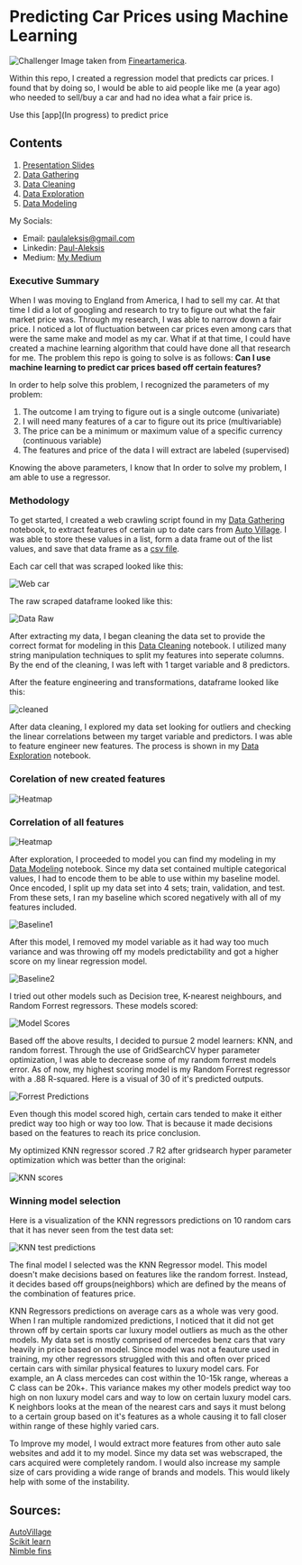 # Predicting Car Prices using Machine Learning

![Challenger](./figures/challenger.jpg)
Image taken from [Fineartamerica](https://fineartamerica.com/featured/5-dodge-challenger-srt-hellcat-draw-carstoon-concept.html).

Within this repo, I created a regression model that predicts car prices.
I found that by doing so, I would be able to aid people like me (a year ago) who needed to sell/buy a car and had no idea what a fair price is.

Use this [app](In progress) to predict price

## Contents

1. [Presentation Slides](https://drive.google.com/file/d/1mDAKD81HligeDWsKDlGVd0qk2NiRACtr/view?usp=sharing)
2. [Data Gathering](https://github.com/PaulWill92/cars/blob/master/Jupyter-Notebooks/01-Data_Gathering.ipynb)
3. [Data Cleaning](https://github.com/PaulWill92/cars/blob/master/Jupyter-Notebooks/web-scrapers/02-Manual_Data_Cleaning.ipynb)
4. [Data Exploration](https://github.com/PaulWill92/cars/blob/master/Jupyter-Notebooks/02-Data_Exploration.ipynb)
5. [Data Modeling](https://github.com/PaulWill92/cars/blob/master/Jupyter-Notebooks/03-Data_Modeling.ipynb)

My Socials:

- Email: paulaleksis@gmail.com
- Linkedin: [Paul-Aleksis](https://www.linkedin.com/in/paul-aleksis-406776199/)
- Medium: [My Medium](https://medium.com/swlh/predicting-car-prices-using-machine-learning-60a98a56f971)

### Executive Summary

When I was moving to England from America, I had to sell my car. At that time I did a lot of googling and research to try to figure out what the fair market price was. Through my research, I was able to narrow down a fair price. I noticed a lot of fluctuation between car prices even among cars that were the same make and model as my car. What if at that time, I could have created a machine learning algorithm that could have done all that research for me. The problem this repo is going to solve is as follows: **Can I use machine learning to predict car prices based off certain features?**

In order to help solve this problem, I recognized the parameters of my problem:

1. The outcome I am trying to figure out is a single outcome (univariate)
2. I will need many features of a car to figure out its price (multivariable)
3. The price can be a minimum or maximum value of a specific currency (continuous variable)
4. The features and price of the data I will extract are labeled (supervised)

Knowing the above parameters, I know that In order to solve my problem, I am able to use a regressor.

### Methodology

To get started, I created a web crawling script found in my [Data Gathering](https://github.com/PaulWill92/predict-car-prices/blob/master/Jupyter-Notebooks/01-Data_Gathering.ipynb) notebook, to extract features of certain up to date cars from [Auto Village](https://www.autovillage.co.uk/used-car/filter/bodystyle/saloon). I was able to store these values in a list, form a data frame out of the list values, and save that data frame as a [csv file](https://github.com/PaulWill92/predict-car-prices/blob/master/Cleaned-Data/cleaned_cars.csv).

Each car cell that was scraped looked like this:

![Web car](./figures/website_car.png)

The raw scraped dataframe looked like this:

![Data Raw](./figures/scraped_df.png)


After extracting my data, I began cleaning the data set to provide the correct format for modeling in this [Data Cleaning](https://github.com/PaulWill92/cars/blob/master/Jupyter-Notebooks/web-scrapers/02-Manual_Data_Cleaning.ipynb) notebook. I utilized many string manipulation techniques to split my features into seperate columns. By the end of the cleaning, I was left with 1 target variable and 8 predictors.

After the feature engineering and transformations, dataframe looked like this:

![cleaned](./figures/cleaned_df.png)

After data cleaning, I explored my data set looking for outliers and checking the linear correlations between my target variable and predictors. I was able to feature engineer new features. The process is shown in my [Data Exploration](https://github.com/PaulWill92/cars/blob/master/Jupyter-Notebooks/02-Data_Exploration.ipynb) notebook.

### Corelation of new created features
![Heatmap](./figures/heatmap_new_feat.png)

### Correlation of all features
![Heatmap](./figures/heatmap.png)


After exploration, I proceeded to model you can find my modeling in my [Data Modeling](https://github.com/PaulWill92/cars/blob/master/Jupyter-Notebooks/03-Data_Modeling.ipynb) notebook. Since my data set contained multiple categorical values, I had to encode them to be able to use within my baseline model. Once encoded, I split up my data set into 4 sets; train, validation, and test. From these sets, I ran my baseline which scored negatively with all of my features included. 

![Baseline1](./figures/baseline1_score.png)

After this model, I removed my model variable as it had way too much variance and was throwing off my models predictability and got a higher score on my linear regression model.

![Baseline2](./figures/baseline2_score.png)

I tried out other models such as Decision tree, K-nearest neighbours, and Random Forrest regressors. These models scored:

![Model Scores](./figures/model_scores.png)

Based off the above results, I decided to pursue 2 model learners: KNN, and random forrest.
Through the use of GridSearchCV hyper parameter optimization, I was able to decrease some of my random forrest models error. As of now, my highest scoring model is my Random Forrest regressor with a .88 R-squared. Here is a visual of 30 of it's predicted outputs.

![Forrest Predictions](./figures/forrest_predicted_output.png)

Even though this model scored high, certain cars tended to make it either predict way too high or way too low. That is because it made decisions based on the features to reach its price conclusion.

My optimized KNN regressor scored .7 R2 after gridsearch hyper parameter optimization which was better than the original:

![KNN scores](./figures/winner_results.png)


### Winning model selection

Here is a visualization of the KNN regressors predictions on 10 random cars that it has never seen from the test data set:

![KNN test predictions](./figures/winner_predictions.png)


The final model I selected was the KNN Regressor model. This model doesn't make decisions based on features like the random forrest. Instead, it decides based off groups(neighbors) which are defined by the means of the combination of features price.

KNN Regressors predictions on average cars as a whole was very good. When I ran multiple randomized predictions, I noticed that it did not get thrown off by certain sports car luxury model outliers as much as the other models. My data set is mostly comprised of mercedes benz cars that vary heavily in price based on model. Since model was not a feauture used in training, my other regressors struggled with this and often over priced certain cars with similar physical features to luxury model cars. For example, an A class mercedes can cost within the 10-15k range, whereas a C class can be 20k+. This variance makes my other models predict way too high on non luxury model cars and way to low on certain luxury model cars. K neighbors looks at the mean of the nearest cars and says it must belong to a certain group based on it's features as a whole causing it to fall closer within range of these highly varied cars.


To Improve my model, I would extract more features from other auto sale websites and add it to my model. Since my data set was webscraped, the cars acquired were completely random. I would also increase my sample size of cars providing a wide range of brands and models. This would likely help with some of the instability.

## Sources:

[AutoVillage](https://www.autovillage.co.uk/used-car) <br>
[Scikit learn](https://scikit-learn.org/stable/user_guide.html) <br>
[Nimble fins](https://www.nimblefins.co.uk/average-annual-mileage-cars-england-down-%E2%80%93-are-we-really-driving-less)